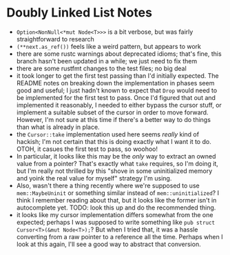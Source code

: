 # Doubly Linked List Notes

- `Option<NonNull<*mut Node<T>>>` is a bit verbose, but was fairly straightforward to research
- `(**next.as_ref())` feels like a weird pattern, but appears to work
- there are some rustc warnings about deprecated idioms; that's fine, this branch hasn't been updated in a while; we just need to fix them
- there are some rustfmt changes to the test files; no big deal
- it took longer to get the first test passing than I'd initially expected. The README notes on breaking down the implementation in phases seem good and useful; I just hadn't known to expect that `Drop` would need to be implemented for the first test to pass. Once I'd figured that out and implemented it reasonably, I needed to either bypass the cursor stuff, or implement a suitable subset of the cursor in order to move forward. However, I'm not sure at this time if there's a better way to do things than what is already in place.
- the `Cursor::take` implementation used here seems _really_ kind of hackish; I'm not certain that this is doing exactly what I want it to do. OTOH, it casues the first test to pass, so woohoo!
- In particular, it looks like this may be the _only_ way to extract an owned value from a pointer? That's exactly what `take` requires, so I'm doing it, but I'm really not thrilled by this "shove in some uninitialized memory and yoink the real value for myself" strategy I'm using.
- Also, wasn't there a thing recently where we're supposed to use `mem::MaybeUninit` or something similar instead of `mem::uninitialized`? I think I remember reading about that, but it looks like the former isn't in autocomplete yet. TODO: look this up and do the recommended thing.
- it looks like my cursor implementation differs somewhat from the one expected; perhaps I was supposed to write something like `pub struct Cursor<T>(&mut Node<T>);`? But when I tried that, it was a hassle converting from a raw pointer to a reference all the time. Perhaps when I look at this again, I'll see a good way to abstract that conversion.

